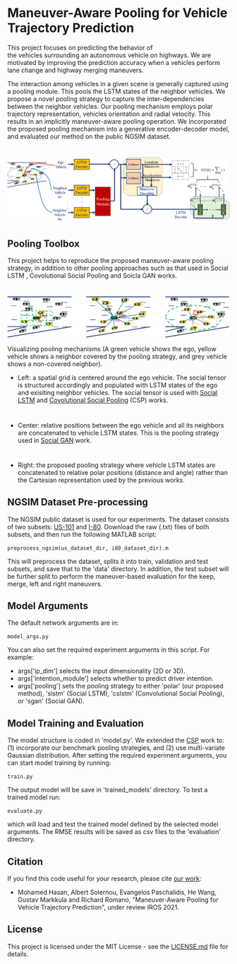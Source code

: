 # Maneuver-Aware Pooling for Vehicle Trajectory Prediction

This project focuses on predicting the behavior of  
the vehicles surrounding an autonomous vehicle on highways. 
We are motivated by improving the prediction accuracy when a 
vehicles perform lane change and highway merging 
maneuvers. 

The interaction among vehicles in a given scene is generally captured using a pooling module.
This pools the LSTM states of the neighbor vehicles. 
We propose a novel pooling strategy to capture 
the inter-dependencies between the neighbor vehicles. 
Our pooling mechanism employs polar trajectory 
representation, vehicles orientation and radial velocity. 
This results in an implicitly maneuver-aware pooling operation.
We incorporated the proposed pooling mechanism into a generative
encoder-decoder model, and evaluated our method on the public 
NGSIM dataset.

#
![model image](pooling_model.png "Model overview")

## Pooling Toolbox
This project helps to reproduce 
the proposed maneuver-aware pooling strategy, in addition to other 
pooling approaches such as that used in Social LSTM , Covolutional Social Pooling and Soicla GAN works.
#
![pooling image](pooling_approaches.png "Pooling approaches")

Visualizing pooling mechanisms (A green vehicle shows the ego, 
yellow vehicle shows a neighbor covered by the pooling strategy,
and grey vehicle shows a non-covered neighbor). 
* Left: a spatial grid is centered around the ego vehicle. 
The social tensor is structured accordingly and populated
with LSTM states of the ego and exisiting neighbor vehicles. 
  The social tensor is used with [Social LSTM](http://vision.stanford.edu/pdf/alahi2016cvpr.pdf) and [Covolutional Social Pooling](https://arxiv.org/pdf/1805.06771.pdf) (CSP) works.
#  
* Center: relative positions between the ego vehicle and 
  all its neighbors are concatenated to vehicle LSTM states. This is 
  the pooling strategy used in [Social GAN](https://arxiv.org/pdf/1803.10892.pdf) work.
#  
* Right: the proposed pooling strategy where vehicle LSTM 
  states are concatenated to relative polar positions 
  (distance and angle) rather than the Cartesian representation
  used by the previous works.
  
## NGSIM Dataset Pre-processing
The NGSIM  public  dataset  is  used  for  our  experiments. The
dataset  consists  of  two  subsets:  [US-101](https://www.fhwa.dot.gov/publications/research/operations/07030/index.cfm) and [I-80](https://www.fhwa.dot.gov/publications/research/operations/06137/). 
Download the raw (.txt) files of both subsets, and then run the following MATLAB script:

```
preprocess_ngsim(us_dataset_dir, i80_dataset_dir).m
```

This will preprocess the dataset, splits it into train, validation and test subsets, 
and save that to the 'data' directory. In addition, the test subset will be further split 
to perform the maneuver-based evaluation for the keep, merge, left and right maneuvers.

## Model Arguments
The default network arguments are in:
```
model_args.py 
```
You can also set the required experiment arguments in this script. For example: 

* args['ip_dim'] selects the input dimensionality (2D or 3D).
* args['intention_module'] selects whether to predict driver intention.
* args['pooling'] sets the pooling strategy to either 'polar' (our proposed method), 
  'slstm' (Social LSTM), 'cslstm' (Convolutional Social Pooling), or 'sgan' (Social GAN).
  
## Model Training and Evaluation
The model structure is coded in 'model.py'. We extended the
[CSP](https://github.com/nachiket92/conv-social-pooling) work to: 
(1) incorporate our benchmark pooling strategies, and (2) use multi-variate Gaussian distribution. 
After setting the required experiment arguments, 
you can start model training by running:
```
train.py
```
The output model will be save in 'trained_models' directory.
To test a trained model run:
```
evaluate.py
```
which will load and test the trained model defined by the selected model arguments. The RMSE results will be saved as csv files to the 'evaluation' directory. 

## Citation
If you find this code useful for your research, please cite [our work](https://arxiv.org/pdf/2104.14079.pdf):

* Mohamed Hasan, Albert Solernou, Evangelos Paschalidis, 
  He Wang, Gustav Markkula and Richard Romano, 
  "Maneuver-Aware Pooling for Vehicle Trajectory Prediction", under review IROS 2021.

## License
This project is licensed under the MIT License - see the 
[LICENSE.md](LICENSE.md) file for details.



